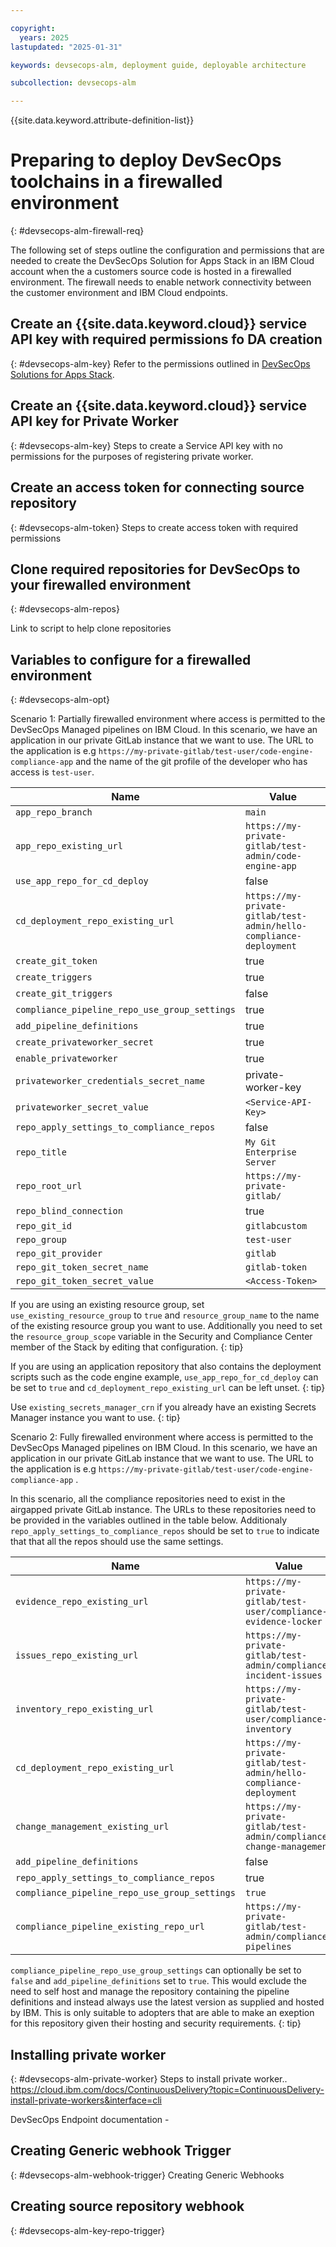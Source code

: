 ```yaml
---

copyright:
  years: 2025
lastupdated: "2025-01-31"

keywords: devsecops-alm, deployment guide, deployable architecture

subcollection: devsecops-alm

---
```


{{site.data.keyword.attribute-definition-list}}

# Preparing to deploy DevSecOps toolchains in a firewalled environment
{: #devsecops-alm-firewall-req}

The following set of steps outline the configuration and permissions that are needed to create the DevSecOps Solution for Apps Stack in an IBM Cloud account when the a customers source code is hosted in a firewalled environment. The firewall needs to enable network connectivity between the customer environment and IBM Cloud endpoints.  


## Create an {{site.data.keyword.cloud}} service API key with required permissions fo DA creation
{: #devsecops-alm-key}
Refer to the permissions outlined in [DevSecOps Solutions for Apps Stack](/devsecops-alm?topic=devsecops-alm-devsecops-alm-stack-req#devsecops-alm-acc).

## Create an {{site.data.keyword.cloud}} service API key for Private Worker
{: #devsecops-alm-key}
Steps to create a Service API key with no permissions for the purposes of registering private worker.

## Create an access token for connecting source repository
{: #devsecops-alm-token}
Steps to create access token with required permissions

## Clone required repositories for DevSecOps to your firewalled environment
{: #devsecops-alm-repos}

Link to script to help clone repositories

## Variables to configure for a firewalled environment
{: #devsecops-alm-opt}

Scenario 1: Partially firewalled environment where access is permitted to the DevSecOps Managed pipelines on IBM Cloud. In this scenario, we have an application in our private GitLab instance that we want to use. The URL to the application is e.g `https://my-private-gitlab/test-user/code-engine-compliance-app` and the name of the git profile of the developer who has access is `test-user`. 



| Name | Value |
|------|-------------|
| `app_repo_branch` | `main` |
| `app_repo_existing_url` | `https://my-private-gitlab/test-admin/code-engine-app` |
| `use_app_repo_for_cd_deploy` | false |
| `cd_deployment_repo_existing_url` | `https://my-private-gitlab/test-admin/hello-compliance-deployment` |
| `create_git_token` | true |
| `create_triggers` | true |
| `create_git_triggers` | false |
| `compliance_pipeline_repo_use_group_settings` | true |
| `add_pipeline_definitions` | true |
| `create_privateworker_secret` | true |
| `enable_privateworker` | true |
| `privateworker_credentials_secret_name` | private-worker-key |
| `privateworker_secret_value` | `<Service-API-Key>` |
| `repo_apply_settings_to_compliance_repos` | false |
| `repo_title` | `My Git Enterprise Server`| 
| `repo_root_url` | `https://my-private-gitlab/` | 
| `repo_blind_connection` | true | 
| `repo_git_id` | `gitlabcustom` |
| `repo_group` | `test-user` |
| `repo_git_provider` | `gitlab` |
| `repo_git_token_secret_name` | `gitlab-token` |
| `repo_git_token_secret_value` | `<Access-Token>` |

If you are using an existing resource group, set `use_existing_resource_group` to `true` and `resource_group_name` to the name of the existing resource group you want to use. Additionally you need to set the `resource_group_scope` variable in the Security and Compliance Center member of the Stack by editing that configuration.
{: tip}

If you are using an application repository that also contains the deployment scripts such as the code engine example, `use_app_repo_for_cd_deploy` can be set to `true` and `cd_deployment_repo_existing_url` can be left unset.
{: tip}

Use `existing_secrets_manager_crn` if you already have an existing Secrets Manager instance you want to use.
{: tip}

Scenario 2: Fully firewalled environment where access is permitted to the DevSecOps Managed pipelines on IBM Cloud. In this scenario, we have an application in our private GitLab instance that we want to use. The URL to the application is e.g `https://my-private-gitlab/test-user/code-engine-compliance-app` . 

In this scenario, all the compliance repositories need to exist in the airgapped private GitLab instance. The URLs to these repositories need to be provided in the variables outlined in the table below. Additionaly `repo_apply_settings_to_compliance_repos` should be set to `true` to indicate that that all the repos should use the same settings.

| Name | Value |
|------|-------------|
| `evidence_repo_existing_url` | `https://my-private-gitlab/test-user/compliance-evidence-locker` |
| `issues_repo_existing_url` | `https://my-private-gitlab/test-admin/compliance-incident-issues` |
| `inventory_repo_existing_url` | `https://my-private-gitlab/test-user/compliance-inventory` |
| `cd_deployment_repo_existing_url` | `https://my-private-gitlab/test-admin/hello-compliance-deployment` |
| `change_management_existing_url` | `https://my-private-gitlab/test-admin/compliance-change-management` |
| `add_pipeline_definitions` | false |
| `repo_apply_settings_to_compliance_repos` | true |
| `compliance_pipeline_repo_use_group_settings` | `true` |
| `compliance_pipeline_existing_repo_url` | `https://my-private-gitlab/test-admin/compliance-pipelines` |

`compliance_pipeline_repo_use_group_settings` can optionally be set to `false` and `add_pipeline_definitions` set to `true`. This would exclude the need to self host and manage the repository containing the pipeline definitions and instead always use the latest version as supplied and hosted by IBM. This is only suitable to adopters that are able to make an exeption for this repository given their hosting and security requirements.
{: tip}


## Installing private worker
{: #devsecops-alm-private-worker}
Steps to install private worker..
https://cloud.ibm.com/docs/ContinuousDelivery?topic=ContinuousDelivery-install-private-workers&interface=cli

DevSecOps Endpoint documentation -


## Creating Generic webhook Trigger
{: #devsecops-alm-webhook-trigger}
Creating Generic Webhooks 

## Creating source repository webhook
{: #devsecops-alm-key-repo-trigger}

